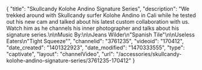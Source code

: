 {
    "title": "Skullcandy Kolohe Andino Signature Series",
    "description": "We trekked around with Skullcandy surfer Kolohe Andino in Cali while he tested out his new cam and talked about his latest custom collaboration with us. Watch him as he channels his inner photographer and talks about his signature series.\n\nMusic By:\n\nJeans Wilder\n\"Spanish Tile\"\n\nUseless Eaters\n\"Tight Squeeze\"",
    "channelid": "3761235",
    "videoid": "170412",
    "date_created": "1401322923",
    "date_modified": "1470333555",
    "type": "captivate",
    "layout": "channelVideo",
    "url": "\/accessories\/skullcandy-kolohe-andino-signature-series\/3761235-170412"
}